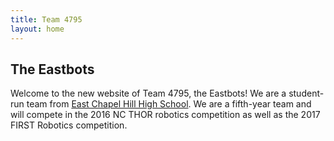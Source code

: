 ```yaml
---
title: Team 4795
layout: home
---
```


## The Eastbots
Welcome to the new website of Team 4795, the Eastbots! We are a student-run team
from [East Chapel Hill High School](http://echhs.chccs.k12.nc.us). We are a
fifth-year team and will compete in the 2016 NC THOR robotics competition as 
well as the 2017 FIRST Robotics competition.

